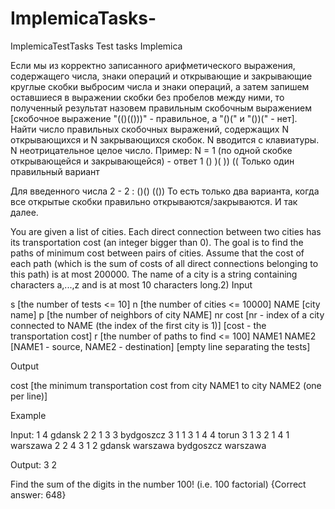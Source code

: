 # ImplemicaTasks-
ImplemicaTestTasks
Test tasks Implemica

Если мы из корректно записанного арифметического выражения, содержащего числа, знаки операций и открывающие и закрывающие круглые скобки выбросим числа и знаки операций, а затем запишем оставшиеся в выражении скобки без пробелов между ними, то полученный результат назовем правильным скобочным выражением [скобочное выражение "(()(()))" - правильное, а "()(" и "())(" - нет]. Найти число правильных скобочных выражений, содержащих N открывающихся и N закрывающихся скобок. N вводится с клавиатуры. N неотрицательное целое число.
Пример: N = 1 (по одной скобке открывающейся и закрывающейся) - ответ 1 () )( )) (( Только один правильный вариант

Для введенного числа 2 - 2 : ()() (()) То есть только два варианта, когда все открытые скобки правильно открываются/закрываются. И так далее.

You are given a list of cities. Each direct connection between two cities has its transportation cost (an integer bigger than 0). The goal is to find the paths of minimum cost between pairs of cities. Assume that the cost of each path (which is the sum of costs of all direct connections belonging to this path) is at most 200000. The name of a city is a string containing characters a,...,z and is at most 10 characters long.2)
Input

s [the number of tests <= 10] n [the number of cities <= 10000] NAME [city name] p [the number of neighbors of city NAME] nr cost [nr - index of a city connected to NAME (the index of the first city is 1)] [cost - the transportation cost] r [the number of paths to find <= 100] NAME1 NAME2 [NAME1 - source, NAME2 - destination] [empty line separating the tests]

Output

cost [the minimum transportation cost from city NAME1 to city NAME2 (one per line)]

Example

Input: 1 4 gdansk 2 2 1 3 3 bydgoszcz 3 1 1 3 1 4 4 torun 3 1 3 2 1 4 1 warszawa 2 2 4 3 1 2 gdansk warszawa bydgoszcz warszawa

Output: 3 2

Find the sum of the digits in the number 100! (i.e. 100 factorial) {Correct answer: 648}
